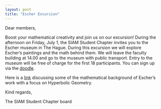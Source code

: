 ```yaml
---
layout: post
title: "Escher Excursion"
---
```


Dear members,

Boost your mathematical creativity and join us on our excursion! 
During the afternoon on Friday, July 1, the SIAM Student Chapter invites you to the Escher museum in The Hague.
During this excursion we will explore Escher’s paintings and the math behind them. We will leave the faculty building at 14.00 and 
go to the museum with public transport. Entry to the museum will be free of charge for the first 18 participants. 
You can sign up via the [doodle].

Here is a [link] discussing some of the mathematical background of Escher’s work with a focus on Hyperbolic Geometry.


Kind regards,

The SIAM Student Chapter board


[doodle]: http://doodle.com/poll/826c578qbz8euh8k
[link]: http://www.math.cornell.edu/~mec/Winter2009/Mihai/